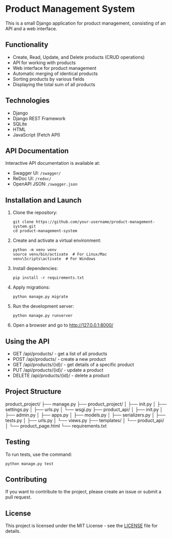 # Product Management System

This is a small Django application for product management, consisting of an API and a web interface.

## Functionality

- Create, Read, Update, and Delete products (CRUD operations)
- API for working with products
- Web interface for product management
- Automatic merging of identical products
- Sorting products by various fields
- Displaying the total sum of all products

## Technologies

- Django
- Django REST Framework
- SQLite
- HTML
- JavaScript (Fetch API)

## API Documentation

Interactive API documentation is available at:
- Swagger UI: `/swagger/`
- ReDoc UI: `/redoc/`
- OpenAPI JSON: `/swagger.json`

## Installation and Launch

1. Clone the repository:
   ```
   git clone https://github.com/your-username/product-management-system.git
   cd product-management-system
   ```

2. Create and activate a virtual environment:
   ```
   python -m venv venv
   source venv/bin/activate  # For Linux/Mac
   venv\Scripts\activate  # For Windows
   ```

3. Install dependencies:
   ```
   pip install -r requirements.txt
   ```

4. Apply migrations:
   ```
   python manage.py migrate
   ```

5. Run the development server:
   ```
   python manage.py runserver
   ```

6. Open a browser and go to http://127.0.0.1:8000/

## Using the API

- GET /api/products/ - get a list of all products
- POST /api/products/ - create a new product
- GET /api/products/{id}/ - get details of a specific product
- PUT /api/products/{id}/ - update a product
- DELETE /api/products/{id}/ - delete a product

## Project Structure
product_project/
├── manage.py
├── product_project/
│ ├── init.py
│ ├── settings.py
│ ├── urls.py
│ └── wsgi.py
├── product_api/
│ ├── init.py
│ ├── admin.py
│ ├── apps.py
│ ├── models.py
│ ├── serializers.py
│ ├── tests.py
│ ├── urls.py
│ └── views.py
├── templates/
│ └── product_api/
│ └── product_page.html
└── requirements.txt

## Testing

To run tests, use the command:
```
python manage.py test
```

## Contributing

If you want to contribute to the project, please create an issue or submit a pull request.

## License

This project is licensed under the MIT License - see the [LICENSE](LICENSE) file for details.